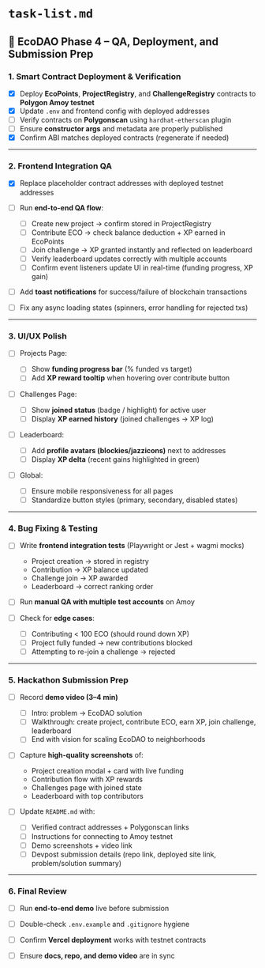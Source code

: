 
# `task-list.md`

## 🌱 EcoDAO Phase 4 – QA, Deployment, and Submission Prep

### 1. **Smart Contract Deployment & Verification**

* [x] Deploy **EcoPoints**, **ProjectRegistry**, and **ChallengeRegistry** contracts to **Polygon Amoy testnet**
* [x] Update `.env` and frontend config with deployed addresses
* [ ] Verify contracts on **Polygonscan** using `hardhat-etherscan` plugin
* [ ] Ensure **constructor args** and metadata are properly published
* [x] Confirm ABI matches deployed contracts (regenerate if needed)

---

### 2. **Frontend Integration QA**

* [x] Replace placeholder contract addresses with deployed testnet addresses
* [ ] Run **end-to-end QA flow**:

  * [ ] Create new project → confirm stored in ProjectRegistry
  * [ ] Contribute ECO → check balance deduction + XP earned in EcoPoints
  * [ ] Join challenge → XP granted instantly and reflected on leaderboard
  * [ ] Verify leaderboard updates correctly with multiple accounts
  * [ ] Confirm event listeners update UI in real-time (funding progress, XP gain)
* [ ] Add **toast notifications** for success/failure of blockchain transactions
* [ ] Fix any async loading states (spinners, error handling for rejected txs)

---

### 3. **UI/UX Polish**

* [ ] Projects Page:

  * [ ] Show **funding progress bar** (% funded vs target)
  * [ ] Add **XP reward tooltip** when hovering over contribute button
* [ ] Challenges Page:

  * [ ] Show **joined status** (badge / highlight) for active user
  * [ ] Display **XP earned history** (joined challenges → XP log)
* [ ] Leaderboard:

  * [ ] Add **profile avatars (blockies/jazzicons)** next to addresses
  * [ ] Display **XP delta** (recent gains highlighted in green)
* [ ] Global:

  * [ ] Ensure mobile responsiveness for all pages
  * [ ] Standardize button styles (primary, secondary, disabled states)

---

### 4. **Bug Fixing & Testing**

* [ ] Write **frontend integration tests** (Playwright or Jest + wagmi mocks)

  * Project creation → stored in registry
  * Contribution → XP balance updated
  * Challenge join → XP awarded
  * Leaderboard → correct ranking order
* [ ] Run **manual QA with multiple test accounts** on Amoy
* [ ] Check for **edge cases**:

  * [ ] Contributing < 100 ECO (should round down XP)
  * [ ] Project fully funded → new contributions blocked
  * [ ] Attempting to re-join a challenge → rejected

---

### 5. **Hackathon Submission Prep**

* [ ] Record **demo video (3–4 min)**

  * [ ] Intro: problem → EcoDAO solution
  * [ ] Walkthrough: create project, contribute ECO, earn XP, join challenge, leaderboard
  * [ ] End with vision for scaling EcoDAO to neighborhoods
* [ ] Capture **high-quality screenshots** of:

  * Project creation modal + card with live funding
  * Contribution flow with XP rewards
  * Challenges page with joined state
  * Leaderboard with top contributors
* [ ] Update `README.md` with:

  * [ ] Verified contract addresses + Polygonscan links
  * [ ] Instructions for connecting to Amoy testnet
  * [ ] Demo screenshots + video link
  * [ ] Devpost submission details (repo link, deployed site link, problem/solution summary)

---

### 6. **Final Review**

* [ ] Run **end-to-end demo** live before submission
* [ ] Double-check `.env.example` and `.gitignore` hygiene
* [ ] Confirm **Vercel deployment** works with testnet contracts
* [ ] Ensure **docs, repo, and demo video** are in sync

